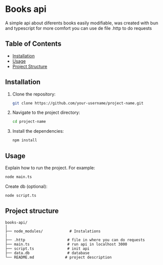 # Books api
A simple api about diferents books easily modifiable, was created with bun and typescript for more comfort you can use de file .http to do requests

## Table of Contents

- [Installation](#installation)
- [Usage](#usage)
- [Project Structure](#project-structure)

## Installation

1. Clone the repository:
    ```bash
    git clone https://github.com/your-username/project-name.git
    ```

2. Navigate to the project directory:
    ```bash
    cd project-name
    ```

3. Install the dependencies:
    ```bash
    npm install
    ```

## Usage

Explain how to run the project. For example:

```bash
node main.ts
```

Create db (optional):

```bash
node script.ts
```

## Project structure

```
books-api/
│
├── node_modules/            # Instalations
|
├── .http                   # file in where you can do requests
├── main.ts                 # run api in localhost 3000
├── script.ts               # init api
├── data.db                 # database
└── README.md              # project description
```

